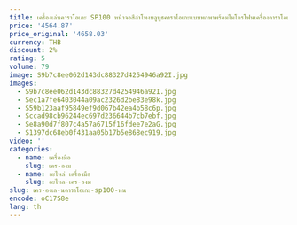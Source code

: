 ```yaml
---
title: เครื่องเล่นคาราโอเกะ SP100 หน้าจอสีลําโพงบลูทูธคาราโอเกะแบบพกพาพร้อมไมโครโฟนเครื่องคาราโอเกะสองต่อชุด
price: '4564.87'
price_original: '4658.03'
currency: THB
discount: 2%
rating: 5
volume: 79
image: S9b7c8ee062d143dc88327d4254946a92I.jpg
images:
  - S9b7c8ee062d143dc88327d4254946a92I.jpg
  - Sec1a7fe6403044a09ac2326d2be83e98k.jpg
  - S59b123aaf95849ef9d067b42ea4b58c6p.jpg
  - Sccad98cb96244ec697d236644b7cb7ebf.jpg
  - Se8a90d7f807c4a57a6715f16fdee7e2aG.jpg
  - S1397dc68eb0f431aa05b17b5e868ec919.jpg
video: ''
categories:
  - name: เครื่องมือ
    slug: เคร-องม
  - name: อะไหล่ เครื่องมือ
    slug: อะไหล-เคร-องม
slug: เคร-องเล-นคาราโอเกะ-sp100-หน
encode: oC17S8e
lang: th
---
```

  